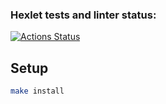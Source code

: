 ### Hexlet tests and linter status:
[![Actions Status](https://github.com/polinagv/frontend-project-46/workflows/hexlet-check/badge.svg)](https://github.com/polinagv/frontend-project-46/actions)

## Setup

```bash
make install
```
